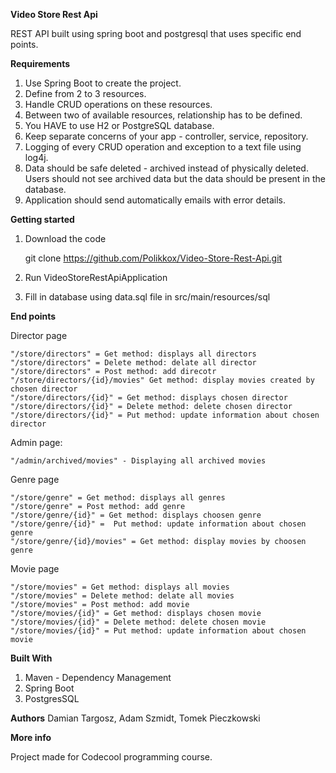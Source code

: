 ****Video Store Rest Api****

REST API built using spring boot and postgresql that uses specific end points.

****Requirements****

1. Use Spring Boot to create the project.
2. Define from 2 to 3 resources.
3. Handle CRUD operations on these resources.
4. Between two of available resources, relationship has to be defined.
5. You HAVE to use H2 or PostgreSQL database.
6. Keep separate concerns of your app - controller, service, repository. 
7. Logging of every CRUD operation and exception to a text file using log4j.
8. Data should be safe deleted - archived instead of physically deleted. Users should not see archived data but the data should be present in the database.
9. Application should send automatically emails with error details.

****Getting started****

1. Download the code

    git clone https://github.com/Polikkox/Video-Store-Rest-Api.git
    
2. Run VideoStoreRestApiApplication

3. Fill in database using data.sql file in src/main/resources/sql

**End points**

Director page

    "/store/directors" = Get method: displays all directors
    "/store/directors" = Delete method: delate all director
    "/store/directors" = Post method: add direcotr
    "/store/directors/{id}/movies" Get method: display movies created by chosen director
    "/store/directors/{id}" = Get method: displays chosen director
    "/store/directors/{id}" = Delete method: delete chosen director
    "/store/directors/{id}" = Put method: update information about chosen director

Admin page:

    "/admin/archived/movies" - Displaying all archived movies
    
Genre page

    "/store/genre" = Get method: displays all genres
    "/store/genre" = Post method: add genre
    "/store/genre/{id}" = Get method: displays choosen genre
    "/store/genre/{id}" =  Put method: update information about chosen genre
    "/store/genre/{id}/movies" = Get method: display movies by choosen genre
    
Movie page

    "/store/movies" = Get method: displays all movies
    "/store/movies" = Delete method: delate all movies
    "/store/movies" = Post method: add movie
    "/store/movies/{id}" = Get method: displays chosen movie
    "/store/movies/{id}" = Delete method: delete chosen movie
    "/store/movies/{id}" = Put method: update information about chosen movie
    
****Built With****

1.	Maven - Dependency Management
2.	Spring Boot
3.	PostgresSQL

****Authors****
Damian Targosz,
Adam Szmidt,
Tomek Pieczkowski


****More info****

Project made for Codecool programming course.
